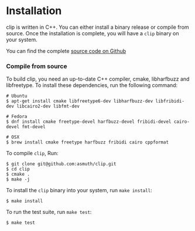 Installation
============

clip is written in C++. You can either install a binary release or compile
from source. Once the installation is complete, you will have a `clip` binary
on your system.

You can find the complete [source code on Github](http://github.com/asmuth/clip)


### Compile from source

To build clip, you need an up-to-date C++ compiler, cmake, libharfbuzz and
libfreetype. To install these dependencies, run the following command:

    # Ubuntu
    $ apt-get install cmake libfreetype6-dev libharfbuzz-dev libfribidi-dev libcairo2-dev libfmt-dev

    # Fedora
    $ dnf install cmake freetype-devel harfbuzz-devel fribidi-devel cairo-devel fmt-devel

    # OSX
    $ brew install cmake freetype harfbuzz fribidi cairo cppformat

To compile `clip`, Run:

    $ git clone git@github.com:asmuth/clip.git
    $ cd clip
    $ cmake .
    $ make -j

To install the `clip` binary into your system, run `make install`:

    $ make install

To run the test suite, run `make test`:

    $ make test

